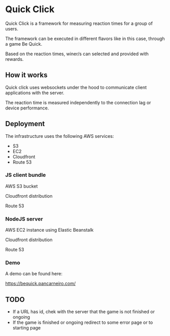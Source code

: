 # Quick Click

Quick Click is a framework for measuring reaction times for a group of users.

The framework can be executed in different flavors like in this case, through a game Be Quick.

Based on the reaction times, winer/s can selected and provided with rewards.

## How it works

Quick click uses websockets under the hood to communicate client applications with the server.

The reaction time is measured independently to the connection lag or device performance.

## Deployment

The infrastructure uses the following AWS services:
- S3
- EC2
- Cloudfront
- Route 53

### JS client bundle

AWS S3 bucket

Cloudfront distribution

Route 53

### NodeJS server

AWS EC2 instance using Elastic Beanstalk

Cloudfront distribution

Route 53

### Demo

A demo can be found here:

https://bequick.pancarneiro.com/


## TODO

- If a URL has id, chek with the server that the game is not finished or ongoing
- If the game is finished or ongoing redirect to some error page or to starting page